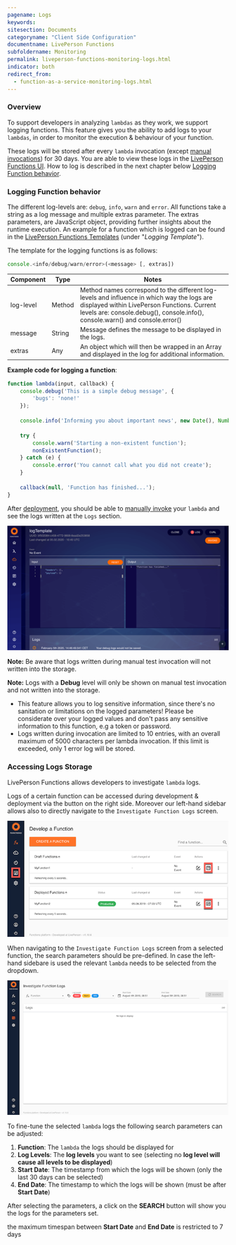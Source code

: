 ```yaml
---
pagename: Logs
keywords:
sitesection: Documents
categoryname: "Client Side Configuration"
documentname: LivePerson Functions
subfoldername: Monitoring
permalink: liveperson-functions-monitoring-logs.html
indicator: both
redirect_from:
  - function-as-a-service-monitoring-logs.html
---
```


### Overview

To support developers in analyzing `lambdas` as they work, we support logging functions. This feature gives you the ability to add logs to your `lambdas`, in order to monitor the execution & behaviour of your function.

These logs will be stored after every `lambda` invocation (except [manual invocations](liveperson-functions-deployment.html#testing-your-function)) for 30 days. You are able to view these logs in the [LivePerson Functions UI](#logs-section). How to log is described in the next chapter below [Logging Function behavior](#logging-function-behavior).

### Logging Function behavior

[Missing Screenshot]: <> (Let's add a screenshot of the IyF log result screen here.)

The different log-levels are: `debug`, `info`, `warn` and `error`. All functions take a string as a log message and multiple extras parameter. The extras parameters, are JavaScript object, providing further insights about the runtime execution. An example for a function which is logged can be found in the [LivePerson Functions Templates](function-as-a-service-templates.html) (under "*Logging Template*").

The template for the logging functions is as follows:

```javascript
console.<info/debug/warn/error>(<message> [, extras])
```

<table>
<thead>
	<tr>
		<th>Component</th>
		<th>Type</th>
		<th>Notes</th>
	</tr>
</thead>
<tbody>
  <tr>
    <td>log-level</td>
    <td>Method</td>
    <td>Method names correspond to the different log-levels and influence in which way the logs are displayed within LivePerson Functions. Current levels are:
console.debug(), console.info(), console.warn() and console.error()</td>
  </tr>
  <tr>
    <td>message</td>
    <td>String</td>
    <td>Message defines the message to be displayed in the logs.</td>
  </tr>
  <tr>
    <td>extras</td>
    <td>Any</td>
    <td>An object which will then be wrapped in an Array and displayed in the log for additional information.</td>
  </tr>
</tbody>
</table>

**Example code for logging a function**:

```javascript
function lambda(input, callback) {
	console.debug('This is a simple debug message', {
		'bugs': 'none!'
	});

	console.info('Informing you about important news', new Date(), Number.MAX_SAFE_INTEGER);

	try {
		console.warn('Starting a non-existent function');
		nonExistentFunction();
	} catch (e) {
		console.error('You cannot call what you did not create');
	}

	callback(null, 'Function has finished...');
}
```

After [deployment](liveperson-functions-deployment.html), you should be able to [manually invoke](liveperson-functions-deployment.html#testing-your-function) your `lambda` and see the logs written at the `Logs` section. 

![](img/faas-invoke.png)

**Note:** Be aware that logs written during manual test invocation will not written into the storage.

**Note:** Logs with a <b>Debug</b> level will only be shown on manual test invocation and not written into the storage.

<div class="important">
<ul>
<li>This feature allows you to log sensitive information, since there's no sanitation or limitations on the logged parameters! Please be considerate over your logged values and don't pass any sensitive information to this function, e.g a token or password.</li>
<li>Logs written during invocation are limited to 10 entries, with an overall maximum of 5000 characters per lambda invocation. If this limit is exceeded, only 1 error log will be stored.</li>
</ul>
</div>

### Accessing Logs Storage

LivePerson Functions allows developers to investigate `lambda` logs.

Logs of a certain function can be accessed during development & deployment via the button on the right side. Moreover our left-hand sidebar allows also to directly navigate to the `Investigate Function Logs` screen.

![](img/faas-functions.png)

When navigating to the `Investigate Function Logs` screen from a selected function, the search parameters should be pre-defined.
In case the left-hand sidebare is used the relevant `lambda` needs to be selected from the dropdown.

![](img/faas-logs.png)

To fine-tune the selected `lambda` logs the following search parameters can be adjusted:

1. **Function**: The `lambda` the logs should be displayed for
2. **Log Levels**: The **log levels** you want to see (selecting no **log level will cause all levels to be displayed**)
3. **Start Date**: The timestamp from which the logs will be shown (only the last 30 days can be selected)
4. **End Date**: The timestamp to which the logs will be shown (must be after **Start Date**)

After selecting the parameters, a click on the **SEARCH** button will show you the logs for the parameters set.

<div class="important">the maximum timespan between <b>Start Date</b> and <b>End Date</b> is restricted to 7 days</div>
